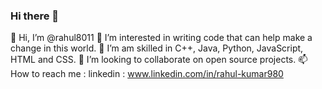 ### Hi there 👋
👋 Hi, I’m @rahul8011
👀 I’m interested in writing code that can help make a change in this world.
🌱 I’m am skilled in C++, Java, Python, JavaScript, HTML and CSS.
💞️ I’m looking to collaborate on open source projects.
📫 How to reach me : linkedin : www.linkedin.com/in/rahul-kumar980
